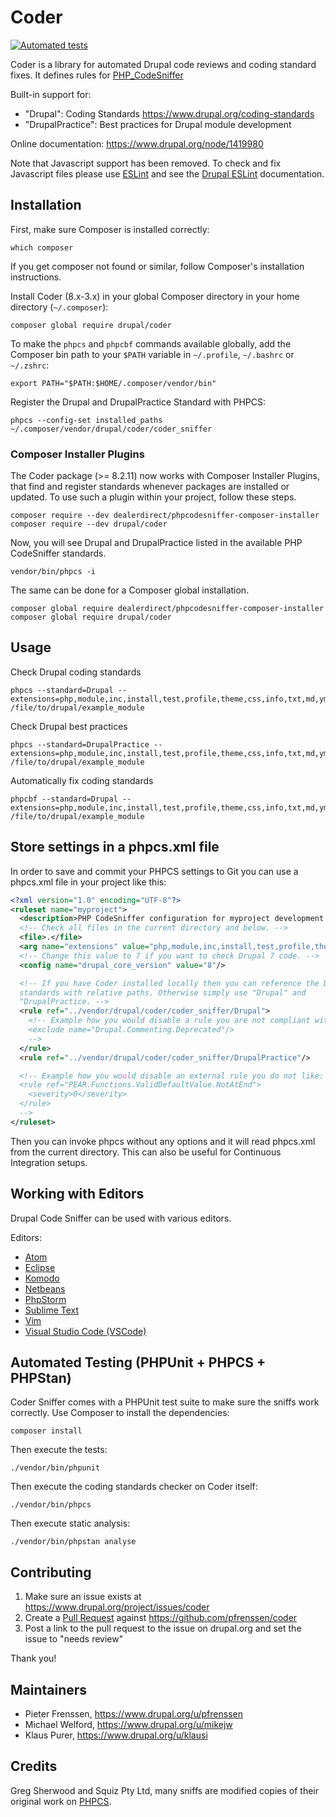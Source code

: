# Coder

[![Automated tests](https://github.com/pfrenssen/coder/workflows/Tests/badge.svg)](https://github.com/pfrenssen/coder/actions)

Coder is a library for automated Drupal code reviews and coding standard fixes. It
defines rules for [PHP_CodeSniffer](https://github.com/squizlabs/PHP_CodeSniffer)

Built-in support for:
- "Drupal": Coding Standards https://www.drupal.org/coding-standards
- "DrupalPractice": Best practices for Drupal module development

Online documentation: https://www.drupal.org/node/1419980

Note that Javascript support has been removed. To check and fix Javascript files
please use [ESLint](http://eslint.org/) and see the
[Drupal ESLint](https://www.drupal.org/node/1955232) documentation.


## Installation

First, make sure Composer is installed correctly:

    which composer

If you get composer not found or similar, follow Composer's installation
instructions.

Install Coder (8.x-3.x) in your global Composer directory in your home directory
(`~/.composer`):

    composer global require drupal/coder

To make the `phpcs` and `phpcbf` commands available globally, add the Composer
bin path to your `$PATH` variable in `~/.profile`, `~/.bashrc` or `~/.zshrc`:

    export PATH="$PATH:$HOME/.composer/vendor/bin"

Register the Drupal and DrupalPractice Standard with PHPCS:

    phpcs --config-set installed_paths ~/.composer/vendor/drupal/coder/coder_sniffer


### Composer Installer Plugins

The Coder package (>= 8.2.11) now works with Composer Installer Plugins,
that find and register standards whenever packages are installed or updated.
To use such a plugin within your project, follow these steps.

    composer require --dev dealerdirect/phpcodesniffer-composer-installer
    composer require --dev drupal/coder

Now, you will see Drupal and DrupalPractice listed in the available PHP
CodeSniffer standards.

    vendor/bin/phpcs -i

The same can be done for a Composer global installation.

    composer global require dealerdirect/phpcodesniffer-composer-installer
    composer global require drupal/coder


## Usage

Check Drupal coding standards

    phpcs --standard=Drupal --extensions=php,module,inc,install,test,profile,theme,css,info,txt,md,yml /file/to/drupal/example_module

Check Drupal best practices

    phpcs --standard=DrupalPractice --extensions=php,module,inc,install,test,profile,theme,css,info,txt,md,yml /file/to/drupal/example_module

Automatically fix coding standards

    phpcbf --standard=Drupal --extensions=php,module,inc,install,test,profile,theme,css,info,txt,md,yml /file/to/drupal/example_module


## Store settings in a phpcs.xml file

In order to save and commit your PHPCS settings to Git you can use a
phpcs.xml file in your project like this:

```xml
<?xml version="1.0" encoding="UTF-8"?>
<ruleset name="myproject">
  <description>PHP CodeSniffer configuration for myproject development.</description>
  <!-- Check all files in the current directory and below. -->
  <file>.</file>
  <arg name="extensions" value="php,module,inc,install,test,profile,theme,css,info,txt,md,yml"/>
  <!-- Change this value to 7 if you want to check Drupal 7 code. -->
  <config name="drupal_core_version" value="8"/>

  <!-- If you have Coder installed locally then you can reference the Drupal
  standards with relative paths. Otherwise simply use "Drupal" and
  "DrupalPractice. -->
  <rule ref="../vendor/drupal/coder/coder_sniffer/Drupal">
    <!-- Example how you would disable a rule you are not compliant with yet:
    <exclude name="Drupal.Commenting.Deprecated"/>
    -->
  </rule>
  <rule ref="../vendor/drupal/coder/coder_sniffer/DrupalPractice"/>

  <!-- Example how you would disable an external rule you do not like:
  <rule ref="PEAR.Functions.ValidDefaultValue.NotAtEnd">
    <severity>0</severity>
  </rule>
  -->
</ruleset>
```

Then you can invoke phpcs without any options and it will read phpcs.xml
from the current directory. This can also be useful for Continuous Integration
setups.


## Working with Editors

Drupal Code Sniffer can be used with various editors.

Editors:

- [Atom](https://www.drupal.org/node/1419996)
- [Eclipse](https://www.drupal.org/node/1420004)
- [Komodo](https://www.drupal.org/node/1419996)
- [Netbeans](https://www.drupal.org/node/1420008)
- [PhpStorm](https://www.jetbrains.com/help/phpstorm/php-code-sniffer.html)
- [Sublime Text](https://www.drupal.org/node/1419996)
- [Vim](https://www.drupal.org/node/1419996)
- [Visual Studio Code (VSCode)](https://www.drupal.org/node/1419996)


## Automated Testing (PHPUnit + PHPCS + PHPStan)

Coder Sniffer comes with a PHPUnit test suite to make sure the sniffs work correctly.
Use Composer to install the dependencies:

    composer install

Then execute the tests:

    ./vendor/bin/phpunit

Then execute the coding standards checker on Coder itself:

    ./vendor/bin/phpcs

Then execute static analysis:

    ./vendor/bin/phpstan analyse


## Contributing

1. Make sure an issue exists at https://www.drupal.org/project/issues/coder
2. Create a [Pull Request](https://help.github.com/articles/using-pull-requests/) against https://github.com/pfrenssen/coder
3. Post a link to the pull request to the issue on drupal.org and set the issue to
   "needs review"

Thank you!


## Maintainers

- Pieter Frenssen, https://www.drupal.org/u/pfrenssen
- Michael Welford, https://www.drupal.org/u/mikejw
- Klaus Purer, https://www.drupal.org/u/klausi


## Credits

Greg Sherwood and Squiz Pty Ltd, many sniffs are modified copies of their original
work on [PHPCS](https://github.com/squizlabs/PHP_CodeSniffer).
